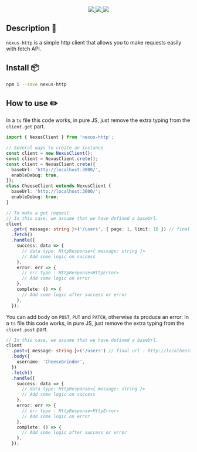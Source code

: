 <div align="center">
  <a href="https://github.com/CheeseGrinder/nexus-http" rel="noopener noreferrer" target="_blank">
    <img src="https://img.shields.io/github/license/CheeseGrinder/nexus-http"/>
  </a>
  <a href="https://www.npmjs.com/package/nexus-http" rel="noopener noreferrer" target="_blank">
    <img src="https://img.shields.io/npm/dm/nexus-http"/>
  </a>
  <a href="https://github.com/CheeseGrinder/nexus-http/actions" rel="noopener noreferrer" target="_blank">
    <img src="https://github.com/CheeseGrinder/nexus-http/actions/workflows/Node.Js.yml/badge.svg"/>
  </a>
</div>

## Description 📄

`nexus-http` is a simple http client that allows you to make requests easily with fetch API.

## Install 📦️

```bash
npm i --save nexus-http
```

## How to use ✏️

In a `ts` file this code works, in pure JS, just remove the extra typing from the `client.get` part.

```ts
import { NexusClient } from 'nexus-http';

// Several ways to create an instance
const client = new NexusClient();
const client = NexusClient.crete();
const client = NexusClient.crete({
  baseUrl: 'http://localhost:3000/',
  enableDebug: true,
});
class CheeseClient extends NexusClient {
  baseUrl: 'http://localhost:3000/';
  enableDebug: true;
}

// To make a get request
// In this case, we assume that we have defined a baseUrl.
client
  .get<{ message: string }>('/users', { page: 1, limit: 10 }) // final url : http://localhosst:3000/users?page=1&limit=10
  .fetch()
  .handle({
    success: data => {
      // data type: HttpResponse<{ message: string }>
      // Add some logic on success
    },
    error: err => {
      // err type : HttpResponse<HttpError>
      // Add some logic on error
    },
    complete: () => {
      // Add some logic after success or error
    },
  });
```

You can add body on `POST`, `PUT` and `PATCH`, otherwise its produce an error:
In a `ts` file this code works, in pure JS, just remove the extra typing from the `client.post` part.

```ts
// In this case, we assume that we have defined a baseUrl.
client
  .post<{ message: string }>('/users') // final url : http://localhosst:3000/users
  .body({
    username: 'CheeseGrinder',
  })
  .fetch()
  .handle({
    success: data => {
      // data type: HttpResponse<{ message: string }>
      // Add some logic on success
    },
    error: err => {
      // err type : HttpResponse<HttpError>
      // Add some logic on error
    },
    complete: () => {
      // Add some logic after success or error
    },
  });
```
